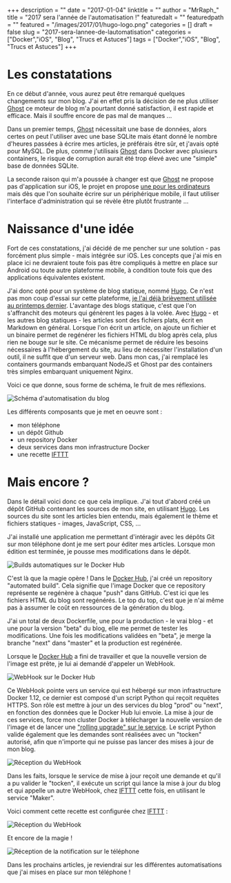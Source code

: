 +++
description = ""
date = "2017-01-04"
linktitle = ""
author = "MrRaph_"
title = "2017 sera l'année de l'automatisation !"
featuredalt = ""
featuredpath = ""
featured = "/images/2017/01/hugo-logo.png"
categories = []
draft = false
slug = "2017-sera-lannee-de-lautomatisation"
categories = ["Docker","iOS", "Blog", "Trucs et Astuces"]
tags = ["Docker","iOS", "Blog", "Trucs et Astuces"]
+++

# Les constatations

En ce début d'année, vous aurez peut être remarqué quelques changements sur mon blog. J'ai en effet pris la décision de ne plus utiliser [Ghost](https://ghost.org/fr/) ce moteur de blog m'a pourtant donné satisfaction, il est rapide et efficace. Mais il souffre encore de pas mal de manques ...

Dans un premier temps, [Ghost](https://ghost.org/fr/) nécessitait une base de données, alors certes on peut l'utiliser avec une base SQLite mais étant donné le nombre d'heures passées à écrire mes articles, je préférais être sûr, et j'avais opté pour MySQL. De plus, comme j'utilisais [Ghost](https://ghost.org/fr/) dans Docker avec plusieurs containers, le risque de corruption aurait été trop élevé avec une "simple" base de données SQLite.

La seconde raison qui m'a poussée à changer est que [Ghost](https://ghost.org/fr/) ne propose pas d'application sur iOS, le projet en propose [une pour les ordinateurs](https://blog.ghost.org/desktop/) mais dès que l'on souhaite écrire sur un périphérique mobile, il faut utiliser l'interface d'administration qui se révèle être plutôt frustrante ...

# Naissance d'une idée

Fort de ces constatations, j'ai décidé de me pencher sur une solution - pas forcément plus simple - mais intégrée sur iOS. Les concepts que j'ai mis en place ici ne devraient toute fois pas être compliqués à mettre en place sur Android ou toute autre plateforme mobile, à condition toute fois que des applications équivalentes existent.

J'ai donc opté pour un système de blog statique, nommé  [Hugo](https://gohugo.io/). Ce n'est pas mon coup d'essai sur cette plateforme, [je l'ai déjà brièvement utilisée au printemps dernier](https://techan.fr/publier-automatiquement-sur-facebook-les-nouveaux-posts-dans-hugo/). L'avantage des blogs statique, c'est que l'on s'affranchit des moteurs qui génèrent les pages à la volée. Avec [Hugo](https://gohugo.io/) - et les autres blog statiques - les articles sont des fichiers plats, écrit en Markdown en général. Lorsque l'on écrit un article, on ajoute un fichier et un binaire permet de regénérer les fichiers HTML du blog après cela, plus rien ne bouge sur le site. Ce mécanisme permet de réduire les besoins nécessaires à l'hébergement du site, au lieu de nécessiter l'installation d'un outil, il ne suffit que d'un serveur web. Dans mon cas, j'ai remplacé les containers gourmands embarquant NodeJS et Ghost par des containers très simples embarquant uniquement Nginx.


Voici ce que donne, sous forme de schéma, le fruit de mes réflexions.

![Schéma d'automatisation du blog](/images/2017/01/blog_automations.png)

Les différents composants que je met en oeuvre sont :
* mon téléphone
* un dépôt Github
* un repository Docker
* deux services dans mon infrastructure Docker
* une recette [IFTTT](https://ifttt.com)

# Mais encore ?

Dans le détail voici donc ce que cela implique. J'ai tout d'abord créé un dépôt GitHub contenant les sources de mon site, en utilisant [Hugo](https://gohugo.io/). Les sources du site sont les articles bien entendu, mais également le thème et fichiers statiques - images, JavaScript, CSS, ...

J'ai installé une application me permettant d'intéragir avec les dépôts Git sur mon téléphone dont je me sert pour éditer mes articles. Lorsque mon édition est terminée, je pousse mes modifications dans le dépôt.

![Builds automatiques sur le Docker Hub](/images/2017/01/docker_hub_automated_builds.png)

C'est là que la magie opère ! Dans le [Docker Hub](https://hub.docker.com), j'ai créé un repository "automated build". Cela signifie que l'image Docker que ce repository représente se regénère à chaque "push" dans GitHub. C'est ici que les fichiers HTML du blog sont regénérés. Le top du top, c'est que je n'ai même pas à assumer le coût en ressources de la génération du blog.

J'ai un total de deux Dockerfile, une pour la production - le vrai blog - et une pour la version "beta" du blog, elle me permet de tester les modifications. Une fois les modifications validées en "beta", je merge la branche "next" dans "master" et la production est regénérée.

Lorsque le [Docker Hub](https://hub.docker.com) a fini de travailler et que la nouvelle version de l'image est prête, je lui ai demandé d'appeler un WebHook.

![WebHook sur le Docker Hub](/images/2017/01/docker_hub_webhooks.png)

Ce WebHook pointe vers un service qui est hébergé sur mon infrastructure Docker 1.12, ce dernier est composé d'un script Python qui reçoit requêtes HTTPS. Son rôle est mettre à jour un des services du blog "prod" ou "next", en fonction des données que le Docker Hub lui envoie. La mise à jour de ces services, force mon cluster Docker à télécharger la nouvelle version de l'image et de lancer une ["rolling upgrade" sur le service](https://techan.fr/les-rolling-updates-avec-docker-1-12/). Le script Python valide également que les demandes sont réalisées avec un "tocken" autorisé, afin que n'importe qui ne puisse pas lancer des mises à jour de mon blog.

![Réception du WebHook](/images/2017/01/blog_webhook_update.png)

Dans les faits, lorsque le service de mise à jour reçoit une demande et qu'il a pu valider le "tocken", il exécute un script qui lance la mise à jour du blog et qui appelle un autre WebHook, chez [IFTTT](https://ifttt.com) cette fois, en utilisant le service "Maker".

Voici comment cette recette est configurée chez [IFTTT](https://ifttt.com) :

![Réception du WebHook](/images/2017/01/blog_automation_ifttt.png)

Et encore de la magie !

![Réception de la notification sur le téléphone](/images/2017/01/blog_automation_ios_notification.jpeg
)

Dans les prochains articles, je reviendrai sur les différentes automatisations que j'ai mises en place sur mon téléphone !

